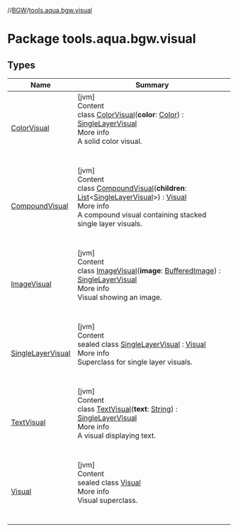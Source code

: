 //[BGW](../../index.md)/[tools.aqua.bgw.visual](index.md)



# Package tools.aqua.bgw.visual  


## Types  
  
|  Name |  Summary | 
|---|---|
| <a name="tools.aqua.bgw.visual/ColorVisual///PointingToDeclaration/"></a>[ColorVisual](-color-visual/index.md)| <a name="tools.aqua.bgw.visual/ColorVisual///PointingToDeclaration/"></a>[jvm]  <br>Content  <br>class [ColorVisual](-color-visual/index.md)(**color**: [Color](https://docs.oracle.com/javase/8/docs/api/java/awt/Color.html)) : [SingleLayerVisual](-single-layer-visual/index.md)  <br>More info  <br>A solid color visual.  <br><br><br>|
| <a name="tools.aqua.bgw.visual/CompoundVisual///PointingToDeclaration/"></a>[CompoundVisual](-compound-visual/index.md)| <a name="tools.aqua.bgw.visual/CompoundVisual///PointingToDeclaration/"></a>[jvm]  <br>Content  <br>class [CompoundVisual](-compound-visual/index.md)(**children**: [List](https://kotlinlang.org/api/latest/jvm/stdlib/kotlin.collections/-list/index.html)<[SingleLayerVisual](-single-layer-visual/index.md)>) : [Visual](-visual/index.md)  <br>More info  <br>A compound visual containing stacked single layer visuals.  <br><br><br>|
| <a name="tools.aqua.bgw.visual/ImageVisual///PointingToDeclaration/"></a>[ImageVisual](-image-visual/index.md)| <a name="tools.aqua.bgw.visual/ImageVisual///PointingToDeclaration/"></a>[jvm]  <br>Content  <br>class [ImageVisual](-image-visual/index.md)(**image**: [BufferedImage](https://docs.oracle.com/javase/8/docs/api/java/awt/image/BufferedImage.html)) : [SingleLayerVisual](-single-layer-visual/index.md)  <br>More info  <br>Visual showing an image.  <br><br><br>|
| <a name="tools.aqua.bgw.visual/SingleLayerVisual///PointingToDeclaration/"></a>[SingleLayerVisual](-single-layer-visual/index.md)| <a name="tools.aqua.bgw.visual/SingleLayerVisual///PointingToDeclaration/"></a>[jvm]  <br>Content  <br>sealed class [SingleLayerVisual](-single-layer-visual/index.md) : [Visual](-visual/index.md)  <br>More info  <br>Superclass for single layer visuals.  <br><br><br>|
| <a name="tools.aqua.bgw.visual/TextVisual///PointingToDeclaration/"></a>[TextVisual](-text-visual/index.md)| <a name="tools.aqua.bgw.visual/TextVisual///PointingToDeclaration/"></a>[jvm]  <br>Content  <br>class [TextVisual](-text-visual/index.md)(**text**: [String](https://kotlinlang.org/api/latest/jvm/stdlib/kotlin/-string/index.html)) : [SingleLayerVisual](-single-layer-visual/index.md)  <br>More info  <br>A visual displaying text.  <br><br><br>|
| <a name="tools.aqua.bgw.visual/Visual///PointingToDeclaration/"></a>[Visual](-visual/index.md)| <a name="tools.aqua.bgw.visual/Visual///PointingToDeclaration/"></a>[jvm]  <br>Content  <br>sealed class [Visual](-visual/index.md)  <br>More info  <br>Visual superclass.  <br><br><br>|

